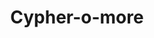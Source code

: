 ---
extends: _layouts.event
section: null
title: Cypher-o-more
quote:
    text: 'There are two types of encryption: one that will prevent your sister from reading your diary and one that will prevent your government.'
    by: Bruce Schneier
description: |-
    Hey, crypto heads!
    Do you have your secret decoder handy? Sankalan'19 gives you the opportunity to bring out the Alan Turing in you.
teamSize: 2
lang: cpp
islive: false
isover: false
isnontech: false
image: https://1.bp.blogspot.com/-EqzbwhrlQFk/WonkMX73ODI/AAAAAAAAAJs/ZIhUNsuy-HgUcF1sLxZ9Ur7R-ZuiiBSqACLcBGAs/s1600/cypher-o-more.png
rounds:
    - For prelims, you have to answer a set of MCQ's related to cryptology, cryptography, and cryptanalysis.
    - For the final round, you have to shake up your brain to find the message in a coded story.
details:
    - Challenge the cryptographer in you and win exciting prizes.
    - So, put on your Sherlock vibes and get ready to explore the field of computer security.
---